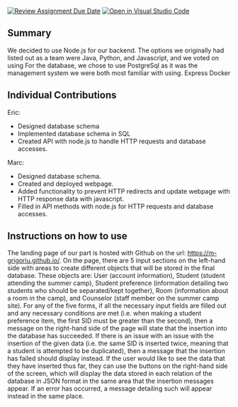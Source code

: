 [![Review Assignment Due Date](https://classroom.github.com/assets/deadline-readme-button-24ddc0f5d75046c5622901739e7c5dd533143b0c8e959d652212380cedb1ea36.svg)](https://classroom.github.com/a/AvkT738V)
[![Open in Visual Studio Code](https://classroom.github.com/assets/open-in-vscode-718a45dd9cf7e7f842a935f5ebbe5719a5e09af4491e668f4dbf3b35d5cca122.svg)](https://classroom.github.com/online_ide?assignment_repo_id=12376524&assignment_repo_type=AssignmentRepo)

## Summary
We decided to use Node.js for our backend. The options we originally had listed out as a team were Java, Python, and Javascript, and we voted on using 
For the database, we chose to use PostgreSql as it was the management system we were both most familiar with using. 
Express
Docker

## Individual Contributions
Eric:
- Designed database schema
- Implemented database schema in SQL
- Created API with node.js to handle HTTP requests and database accesses.

Marc:
- Designed database schema.
- Created and deployed webpage.
- Added functionality to prevent HTTP redirects and update webpage with HTTP response data with javascript.
- Filled in API methods with node.js for HTTP requests and database accesses.

## Instructions on how to use
The landing page of our part is hosted with Github on the url: https://m-grigoriu.github.io/. On the page, there are 5 input sections on the left-hand side
with areas to create different objects that will be stored in the final database. These objects are: User (account information), Student (student attending the summer camp),
Student preference (information detailing two students who should be separated/kept together), Room (information about a room in the camp), and Counselor (staff member 
on the summer camp site). For any of the five forms, if all the necessary input fields are filled out and any necessary conditions are met (i.e. when making a student
preference item, the first SID must be greater than the second), then a message on the right-hand side of the page will state that the insertion into the database has 
succeeded. If there is an issue with an issue with the insertion of the given data (i.e. the same SID is inserted twice, meaning that a student is attempted to be duplicated),
then a message that the insertion has failed should display instead.
If the user would like to see the data that they have inserted thus far, they can use the buttons on the right-hand side of the screen, which will display the data stored in
each relation of the database in JSON format in the same area that the insertion messages appear. If an error has occurred, a message detailing such will appear instead in the
same place.

